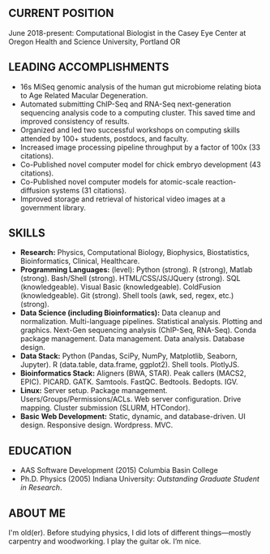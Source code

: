 CURRENT POSITION
-----------------
June 2018-present: Computational Biologist in the Casey Eye Center at Oregon Health and Science University, Portland OR  

LEADING ACCOMPLISHMENTS
-----------------------
-   16s MiSeq genomic analysis of the human gut microbiome relating biota to Age Related 
    Macular Degeneration.
-   Automated submitting ChIP-Seq and RNA-Seq next-generation sequencing analysis code to a 
    computing cluster. This saved time and improved consistency of results.
-   Organized and led two successful workshops on computing skills attended by 100+ students, 
    postdocs, and faculty.
-   Increased image processing pipeline throughput by a factor of 100x (33 citations).
-   Co-Published novel computer model for chick embryo development (43 citations).
-   Co-Published novel computer models for atomic-scale reaction-diffusion systems (31 citations).
-   Improved storage and retrieval of historical video images at a government library.

SKILLS
------
-   **Research:** Physics, Computational Biology, Biophysics, Biostatistics, Bioinformatics, 
    Clinical, Healthcare.
-   **Programming Languages:** (level): Python (strong). R (strong), Matlab (strong).
    Bash/Shell (strong). HTML/CSS/JS/JQuery (strong). SQL
    (knowledgeable). Visual Basic (knowledgeable). ColdFusion
    (knowledgeable). Git (strong). Shell tools (awk, sed, regex, etc.) (strong).
-   **Data Science (including Bioinformatics):** Data cleanup and
    normalization. Multi-language pipelines. Statistical analysis.
    Plotting and graphics. Next-Gen sequencing analysis (ChIP-Seq,
    RNA-Seq). Conda package management. Data management. Data analysis. 
    Database design.
-   **Data Stack:** Python (Pandas, SciPy, NumPy, Matplotlib, Seaborn,
    Jupyter). R (data.table, data.frame, ggplot2). Shell tools.
    PlotlyJS.
-   **Bioinformatics Stack:** Aligners (BWA, STAR). Peak callers (MACS2,
    EPIC). PICARD. GATK. Samtools. FastQC. Bedtools. Bedopts. IGV.
-   **Linux:** Server setup. Package management. Users/Groups/Permissions/ACLs. Web server
    configuration. Drive mapping. Cluster submission (SLURM, HTCondor).
-   **Basic Web Development:** Static, dynamic, and database-driven.
    UI design. Responsive design. Wordpress. MVC.

EDUCATION
---------
-   AAS Software Development (2015) Columbia Basin College
-   Ph.D. Physics (2005) Indiana University: _Outstanding Graduate
    Student in Research_.

ABOUT ME
--------
I'm old(er). Before studying physics, I did lots of different
things—mostly carpentry and woodworking. I play the guitar ok. I’m nice.

